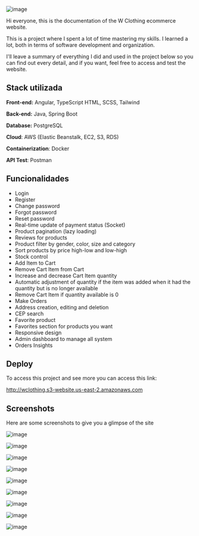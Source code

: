 
![image](https://github.com/user-attachments/assets/c16321e3-cf0b-4dc6-865b-ddc8e497a20d)


Hi everyone, this is the documentation of the W Clothing ecommerce website.

This is a project where I spent a lot of time mastering my skills. I learned a lot, both in terms of software development and organization.

I'll leave a summary of everything I did and used in the project below so you can find out every detail, and if you want, feel free to access and test the website.
## Stack utilizada

**Front-end:** Angular, TypeScript HTML, SCSS, Tailwind

**Back-end:** Java, Spring Boot

**Database:** PostgreSQL

**Cloud**: AWS (Elastic Beanstalk, EC2, S3, RDS)

**Containerization**: Docker

**API Test**: Postman
## Funcionalidades

- Login
- Register
- Change password
- Forgot password
- Reset password
- Real-time update of payment status (Socket)
- Product pagination (lazy loading)
- Reviews for products
- Product filter by gender, color, size and category
- Sort products by price high-low and low-high
- Stock control
- Add Item to Cart
- Remove Cart Item from Cart
- Increase and decrease Cart Item quantity
- Automatic adjustment of quantity if the item was added when it had the quantity but is no longer available
- Remove Cart Item if quantity available is 0
- Make Orders
- Address creation, editing and deletion
- CEP search
- Favorite product
- Favorites section for products you want
- Responsive design
- Admin dashboard to manage all system
- Orders Insights
## Deploy

To access this project and see more you can access this link:

http://wclothing.s3-website.us-east-2.amazonaws.com
## Screenshots
Here are some screenshots to give you a glimpse of the site

![image](https://github.com/user-attachments/assets/78cac183-96d4-4466-a824-bf2c641a9077)

![image](https://github.com/user-attachments/assets/56626323-55cd-403a-9838-554820a62312)

![image](https://github.com/user-attachments/assets/e6f37885-e335-4f5f-a0fe-ef8975c09624)

![image](https://github.com/user-attachments/assets/648b03ed-6714-43a5-bcca-5b513c51d444)

![image](https://github.com/user-attachments/assets/1eeb4a41-2883-4bd2-8d4d-557c8b360e1c)

![image](https://github.com/user-attachments/assets/0d32cf96-50a5-42fb-800f-0bc81bd2cd94)

![image](https://github.com/user-attachments/assets/91ae8a89-2383-4089-9d41-7b3f692659fd)

![image](https://github.com/user-attachments/assets/4e89971e-b09f-4279-a8b9-660d23b51766)

![image](https://github.com/user-attachments/assets/b2be87f6-88b9-4276-ae46-9b37721fee6d)

